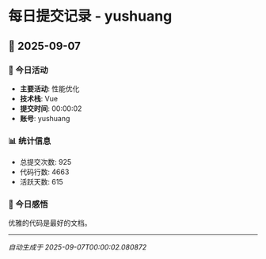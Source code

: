 # 每日提交记录 - yushuang

## 📅 2025-09-07

### 🎯 今日活动
- **主要活动**: 性能优化
- **技术栈**: Vue
- **提交时间**: 00:00:02
- **账号**: yushuang

### 📊 统计信息
- 总提交次数: 925
- 代码行数: 4663
- 活跃天数: 615

### 💭 今日感悟
优雅的代码是最好的文档。

---
*自动生成于 2025-09-07T00:00:02.080872*
